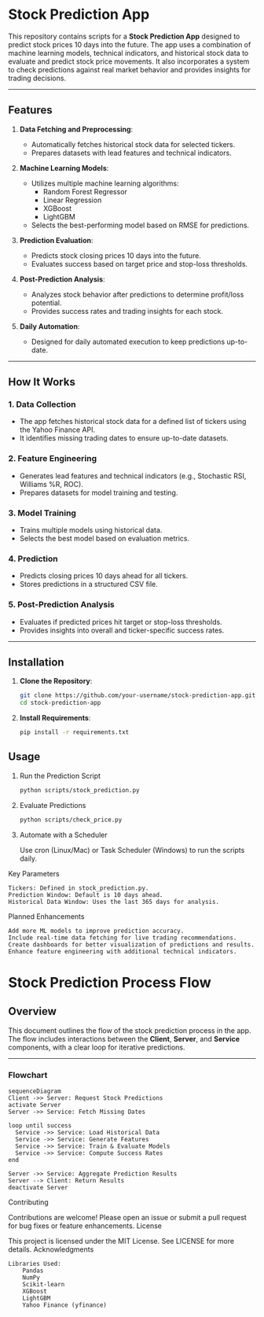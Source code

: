 # Stock Prediction App

This repository contains scripts for a **Stock Prediction App** designed to predict stock prices 10 days into the future. The app uses a combination of machine learning models, technical indicators, and historical stock data to evaluate and predict stock price movements. It also incorporates a system to check predictions against real market behavior and provides insights for trading decisions.

---

## Features

1. **Data Fetching and Preprocessing**:
   - Automatically fetches historical stock data for selected tickers.
   - Prepares datasets with lead features and technical indicators.

2. **Machine Learning Models**:
   - Utilizes multiple machine learning algorithms:
     - Random Forest Regressor
     - Linear Regression
     - XGBoost
     - LightGBM
   - Selects the best-performing model based on RMSE for predictions.

3. **Prediction Evaluation**:
   - Predicts stock closing prices 10 days into the future.
   - Evaluates success based on target price and stop-loss thresholds.

4. **Post-Prediction Analysis**:
   - Analyzes stock behavior after predictions to determine profit/loss potential.
   - Provides success rates and trading insights for each stock.

5. **Daily Automation**:
   - Designed for daily automated execution to keep predictions up-to-date.

---

## How It Works

### 1. **Data Collection**
- The app fetches historical stock data for a defined list of tickers using the Yahoo Finance API.
- It identifies missing trading dates to ensure up-to-date datasets.

### 2. **Feature Engineering**
- Generates lead features and technical indicators (e.g., Stochastic RSI, Williams %R, ROC).
- Prepares datasets for model training and testing.

### 3. **Model Training**
- Trains multiple models using historical data.
- Selects the best model based on evaluation metrics.

### 4. **Prediction**
- Predicts closing prices 10 days ahead for all tickers.
- Stores predictions in a structured CSV file.

### 5. **Post-Prediction Analysis**
- Evaluates if predicted prices hit target or stop-loss thresholds.
- Provides insights into overall and ticker-specific success rates.

---

## Installation

1. **Clone the Repository**:
   ```bash
   git clone https://github.com/your-username/stock-prediction-app.git
   cd stock-prediction-app

2. **Install Requirements**:
   ```bash
   pip install -r requirements.txt
## Usage
1. Run the Prediction Script
   ```bash
   python scripts/stock_prediction.py

2. Evaluate Predictions
   ```bash
   python scripts/check_price.py

3. Automate with a Scheduler

    Use cron (Linux/Mac) or Task Scheduler (Windows) to run the scripts daily.


Key Parameters

    Tickers: Defined in stock_prediction.py.
    Prediction Window: Default is 10 days ahead.
    Historical Data Window: Uses the last 365 days for analysis.

Planned Enhancements

    Add more ML models to improve prediction accuracy.
    Include real-time data fetching for live trading recommendations.
    Create dashboards for better visualization of predictions and results.
    Enhance feature engineering with additional technical indicators.

# Stock Prediction Process Flow

## Overview
This document outlines the flow of the stock prediction process in the app. The flow includes interactions between the **Client**, **Server**, and **Service** components, with a clear loop for iterative predictions.

---

### **Flowchart**
```mermaid
sequenceDiagram
Client ->> Server: Request Stock Predictions
activate Server
Server ->> Service: Fetch Missing Dates

loop until success
  Service ->> Service: Load Historical Data
  Service ->> Service: Generate Features
  Service ->> Service: Train & Evaluate Models
  Service ->> Service: Compute Success Rates
end

Server ->> Service: Aggregate Prediction Results
Server --> Client: Return Results
deactivate Server
```


Contributing

Contributions are welcome! Please open an issue or submit a pull request for bug fixes or feature enhancements.
License

This project is licensed under the MIT License. See LICENSE for more details.
Acknowledgments

    Libraries Used:
        Pandas
        NumPy
        Scikit-learn
        XGBoost
        LightGBM
        Yahoo Finance (yfinance)


